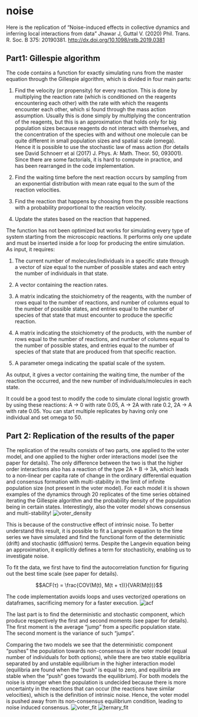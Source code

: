 # noise
Here is the replication of “Noise-induced effects in collective dynamics and inferring local interactions from data”  Jhawar J, Guttal V. (2020) Phil. Trans. R. Soc. B 375: 20190381. http://dx.doi.org/10.1098/rstb.2019.0381

## Part1: Gillespie algorithm

The code contains a function for exactly simulating runs from the master equation through the Gillespie algorithm, which is divided in four main parts:

1. Find the velocity (or propensity) for every reaction. This is done by multiplying the reaction rate (which is conditioned on the reagents encountering each other) with the rate with which the reagents encounter each other, which si found through the mass action assumption. Usually this is done simply by multiplying the concentration of the reagents, but this is an approximation that holds only for big population sizes because reagents do not interact with themselves, and the concentration of the species with and without one molecule can be quite different in small population sizes and spatial scale (omega). Hence it is possible to use the stochastic law of mass action (for details see David Schnoerr et al (2017) J. Phys. A: Math. Theor. 50, 093001). Since there are some factorials, it is hard to compute in practice, and has been rearranged in the code implementation.

2. Find the waiting time before the next reaction occurs by sampling from an exponential distribution with mean rate equal to the sum of the reaction velocities.

3. Find the reaction that happens by choosing from the possible reactions with a probability proportional to the reaction velocity.

4. Update the states based on the reaction that happened.

The function has not been optimized but works for simulating every type of system starting from the microscopic reactions. It performs only one update and must be inserted inside a for loop for producing the entire simulation. As input, it requires:

1. The current number of molecules/individuals in a specific state through a vector of size equal to the number of possible states and each entry the number of individuals in that state.

2. A vector containing the reaction rates.

3. A matrix indicating the stoichiometry of the reagents, with the number of rows equal to the number of reactions, and number of columns equal to the number of possible states, and entries equal to the number of species of that state that must encounter to produce the specific reaction.

4. A matrix indicating the stoichiometry of the products, with the number of rows equal to the number of reactions, and number of columns equal to the number of possible states, and entries equal to the number of species of that state that are produced from that specific reaction.

5. A parameter omega indicating the spatial scale of the system.

As output, it gives a vector containing the waiting time, the number of the reaction the occurred, and the new number of individuals/molecules in each state.

It could be a good test to modify the code to simulate clonal logistic growth by using these reactions: A -> 0 with rate 0.05, A -> 2A with rate 0.2, 2A -> A with rate 0.05. You can start multiple replicates by having only one individual and set omega to 50.

## Part 2: Replication of the results of the paper 

The replication of the results consists of two parts, one applied to the voter model, and one applied to the higher order interactions model (see the paper for details). The only difference between the two is that the higher order interactions also has a reaction of the type 2A + B -> 3A, which leads to a non-linear per capita rate of change in the ordinary differential equation and consensus formation with multi-stability in the limit of infinite population size (not present in the voter model). For each model it is shown examples of the dynamics through 20 replicates of the time series obtained iterating the Gillespie algorithm and the probability density of the population being in certain states. Interestingly, also the voter model shows consensus and multi-stability! 
![voter_density](https://github.com/MarcoFele98/noise/assets/122376407/1d38f3d1-ab8a-40db-9924-722e77d7df15)

This is because of the constructive effect of intrinsic noise. To better understand this result, it is possible to fit a Langevin equation to the time series we have simulated and find the functional form of the deterministic (drift) and stochastic (diffusion) terms. Despite the Langevin equation being an approximation, it explicitly defines a term for stochasticity, enabling us to investigate noise.

To fit the data, we first have to find the autocorrelation function for figuring out the best time scale (see paper for details).

$$ACF(τ) = \frac{COV(M(t), M(t + τ))}{VAR(M(t))}$$

The code implementation avoids loops and uses vectorized operations on dataframes, sacrificing memory for a faster execution.
![acf](https://github.com/MarcoFele98/noise/assets/122376407/881db1e3-6aa6-425c-84a5-3faa46efda38)

The last part is to find the deterministic and stochastic component, which produce respectively the first and second moments (see paper for details). The first moment is the average “jump” from a specific population state. The second moment is the variance of such “jumps”. 

Comparing the two models we see that the deterministic component “pushes” the population towards non-consensus in the voter model (equal number of individuals for both options), while there are two stable equilibria separated by and unstable equilibrium in the higher interaction model (equilibria are found when the “push” is equal to zero, and equilibria are stable when the “push” goes towards the equilibrium). For both models the noise is stronger when the population is undecided because there is more uncertainty in the reactions that can occur (the reactions have similar velocities), which is the definition of intrinsic noise. Hence, the voter model is pushed away from its non-consensus equilibrium condition, leading to noise induced consensus. 
![voter_fit](https://github.com/MarcoFele98/noise/assets/122376407/132d70f1-b661-425c-b31c-40058d80e473)
![ternary_fit](https://github.com/MarcoFele98/noise/assets/122376407/637126de-7d84-4d18-b1fd-ac7104711468)


